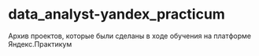 # data_analyst-yandex_practicum
Архив проектов, которые были сделаны в ходе обучения на платформе Яндекс.Практикум
